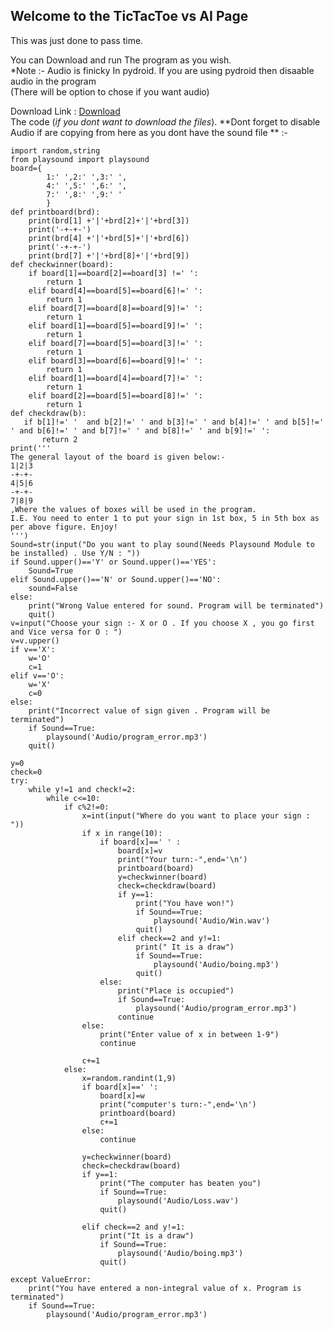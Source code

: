 ## Welcome to the TicTacToe vs AI Page

This was just done to pass time.                               

You can Download and run The program as you wish.                                                   
*Note :- Audio is finicky In pydroid. If you are using pydroid then disaable audio in the program                                         
(There will be option to chose if you want audio)                                

Download Link : [Download](https://github.com/XCalibur5678/TicTacToe/releases/tag/Download)                                  
The code (*if you dont want to download the files*). **Dont forget to disable Audio if are copying from here as you dont have the sound file ** :-                                      

```
import random,string
from playsound import playsound
board={
        1:' ',2:' ',3:' ',
        4:' ',5:' ',6:' ',
        7:' ',8:' ',9:' '
        }
def printboard(brd):
    print(brd[1] +'|'+brd[2]+'|'+brd[3])
    print('-+-+-')
    print(brd[4] +'|'+brd[5]+'|'+brd[6])
    print('-+-+-')
    print(brd[7] +'|'+brd[8]+'|'+brd[9])
def checkwinner(board):
    if board[1]==board[2]==board[3] !=' ':
        return 1
    elif board[4]==board[5]==board[6]!=' ':
        return 1
    elif board[7]==board[8]==board[9]!=' ':
        return 1
    elif board[1]==board[5]==board[9]!=' ':
        return 1
    elif board[7]==board[5]==board[3]!=' ':
        return 1
    elif board[3]==board[6]==board[9]!=' ':
        return 1
    elif board[1]==board[4]==board[7]!=' ':
        return 1
    elif board[2]==board[5]==board[8]!=' ':
        return 1
def checkdraw(b):
   if b[1]!=' '  and b[2]!=' ' and b[3]!=' ' and b[4]!=' ' and b[5]!=' ' and b[6]!=' ' and b[7]!=' ' and b[8]!=' ' and b[9]!=' ':
       return 2
print('''
The general layout of the board is given below:-
1|2|3
-+-+-
4|5|6
-+-+-
7|8|9
,Where the values of boxes will be used in the program.
I.E. You need to enter 1 to put your sign in 1st box, 5 in 5th box as per above figure. Enjoy!
''')
Sound=str(input("Do you want to play sound(Needs Playsound Module to be installed) . Use Y/N : "))
if Sound.upper()=='Y' or Sound.upper()=='YES':
    Sound=True
elif Sound.upper()=='N' or Sound.upper()=='NO':
    sound=False
else:
    print("Wrong Value entered for sound. Program will be terminated")
    quit()
v=input("Choose your sign :- X or O . If you choose X , you go first and Vice versa for O : ")
v=v.upper()
if v=='X':
    w='O'
    c=1
elif v=='O':
    w='X'
    c=0
else:
    print("Incorrect value of sign given . Program will be terminated")
    if Sound==True:
        playsound('Audio/program_error.mp3')
    quit()

y=0
check=0
try:
    while y!=1 and check!=2:
        while c<=10:
            if c%2!=0:
                x=int(input("Where do you want to place your sign : "))     
                if x in range(10):
                    if board[x]==' ' :
                        board[x]=v
                        print("Your turn:-",end='\n')
                        printboard(board)
                        y=checkwinner(board)
                        check=checkdraw(board)
                        if y==1:
                            print("You have won!")
                            if Sound==True:
                                playsound('Audio/Win.wav')
                            quit()
                        elif check==2 and y!=1:
                            print(" It is a draw")
                            if Sound==True:
                                playsound('Audio/boing.mp3')
                            quit()
                    else:
                        print("Place is occupied")
                        if Sound==True:
                            playsound('Audio/program_error.mp3')
                        continue
                else:
                    print("Enter value of x in between 1-9")
                    continue
                    
                c+=1
            else:
                x=random.randint(1,9)
                if board[x]==' ':
                    board[x]=w
                    print("computer's turn:-",end='\n')
                    printboard(board)
                    c+=1          
                else:
                    continue
                               
                y=checkwinner(board)
                check=checkdraw(board)
                if y==1:
                    print("The computer has beaten you")
                    if Sound==True:
                        playsound('Audio/Loss.wav')
                    quit()
                
                elif check==2 and y!=1:
                    print("It is a draw")
                    if Sound==True:
                        playsound('Audio/boing.mp3')
                    quit()
                
except ValueError:
    print("You have entered a non-integral value of x. Program is terminated")
    if Sound==True:
        playsound('Audio/program_error.mp3')
```


